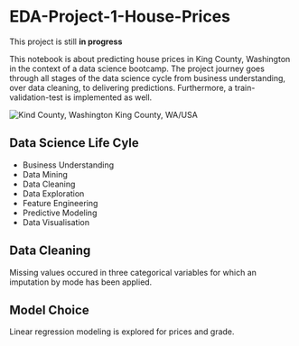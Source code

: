 # EDA-Project-1-House-Prices

This project is still **in progress**

This notebook is about predicting house prices in King County, Washington in the context of a data science bootcamp. The project journey goes through all stages of the data science cycle from business understanding, over data cleaning, to delivering predictions. Furthermore, a train-validation-test is implemented as well. 

![Kind County, Washington](https://48h57c2l31ua3c3fmq1ne58b-wpengine.netdna-ssl.com/wp-content/uploads/2018/05/Bellevue-and-Cascades-King-County.jpeg)
King County, WA/USA


## Data Science Life Cyle
- Business Understanding
- Data Mining
- Data Cleaning
- Data Exploration
- Feature Engineering
- Predictive Modeling
- Data Visualisation

## Data Cleaning
Missing values occured in three categorical variables for which an imputation by mode has been applied. 

## Model Choice
Linear regression modeling is explored for prices and grade.
